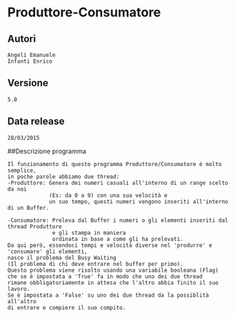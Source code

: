 # Produttore-Consumatore
## Autori
    Angeli Emanuele  
    Infanti Enrico
    
## Versione
    5.0

## Data release
    28/03/2015
    
##Descrizione programma
    
    Il funzionamento di questo programma Produttore/Consumatore è molto semplice, 
    in poche parole abbiamo due thread:
    -Produttore: Genera dei numeri casuali all'interno di un range scelto da noi 
                 (Es: da 0 a 9) con una sua velocità e 
                 un suo tempo, questi numeri vengono inseriti all'interno di un Buffer.
                 
    -Consumatore: Preleva dal Buffer i numeri o gli elementi inseriti dal thread Produttore 
                  e gli stampa in maniera 
                  ordinata in base a come gli ha prelevati.
    Da qui però, essendoci tempi e velocità diverse nel 'produrre' e 'consumare' gli elementi, 
    nasce il problema del Busy Waiting
    (Il problema di chi deve entrare nel buffer per primo).
    Questo problema viene risolto usando una variabile booleana (Flag) 
    che se è impostata a 'True' fa in modo che uno dei due thread 
    rimane obbligatoriamente in attesa che l'altro abbia finito il suo lavoro.
    Se è impostata a 'False' su uno dei due thread da la possiblità all'altro
    di entrare e compiere il suo compito.
